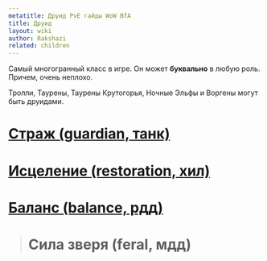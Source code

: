 ```yaml
---
metatitle: Друид PvE гайды WoW BfA
title: Друид
layout: wiki
author: Rakshazi
related: children
---
```


Самый многогранный класс в игре. Он может **буквально** в любую роль. Причем, очень неплохо.

Тролли, Таурены, Таурены Крутогорья, Ночные Эльфы и Воргены могут быть друидами.


# [Страж (guardian, танк)](/wiki/classes/druid/guardian)

# [Исцеление (restoration, хил)](/wiki/classes/druid/restoration)

# [Баланс (balance, рдд)](/wiki/classes/druid/balance)

> # Сила зверя (feral, мдд)
